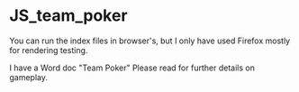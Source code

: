 ﻿# JS_team_poker
You can run the index files in browser's, but I only have used Firefox mostly for rendering testing.

I have a Word doc "Team Poker" Please read for further details on gameplay.
